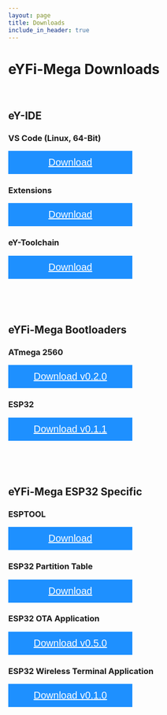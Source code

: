 ```yaml
---
layout: page
title: Downloads
include_in_header: true
---
```


<head>
<meta name="viewport" content="width=device-width, initial-scale=1">
<!-- Add icon library -->
<link rel="stylesheet" href="https://cdnjs.cloudflare.com/ajax/libs/font-awesome/4.7.0/css/font-awesome.min.css">
<style>
.btn {
  background-color: DodgerBlue;
  border: none;
  color: white;
  padding: 12px 30px;
  cursor: pointer;
  font-size: 20px;
  width: 50%;
}

/* Darker background on mouse-over */
.btn:hover {
  background-color: RoyalBlue;
}
</style>
</head>

<!-- <button class="btn"><i class="fa fa-download"></i> <a href="https://www.google.com" target="_self" style="color: #ffffff">Download</a></button> -->

# eYFi-Mega Downloads

<!--  <ol type="1">
  <li><a href="#ey-ide" target="_self">eY-IDE (VS Code Based)</a></li>
  <li><a href="#esp32-boot" target="_self">eYFi-Mega ESP32 OTA Bootloader</a></li>
  <li><a href="#atmega2560-boot" target="_self">eYFi-Mega ATMega2560 OTA Bootloader</a></li>
  <li><a href="#ota-app" target="_self">ESP32 Local OTA Update App</a></li>
  <li><a href="#wireless-tx-app" target="_self">ESP32 Wireless AVR Serial Terminal App</a></li>
  <li><a href="#rr-apps" target="_self">eYRC 2019-20: Rapid Rescuer Downloads</a></li>
</ol>  -->


<p><br></p>

## eY-IDE

### VS Code (Linux, 64-Bit) 
<button class="btn"><i class="fa fa-download"></i> <a href="https://github.com/eyantra/eyfi-mega-esp32-bootloader-releases/raw/master/esp32-bootloader.bin" target="_self" style="color: #ffffff">Download</a></button>

### Extensions
<button class="btn"><i class="fa fa-download"></i> <a href="https://github.com/eyantra/eyfi-mega-esp32-bootloader-releases/raw/master/esp32-bootloader.bin" target="_self" style="color: #ffffff">Download</a></button>

### eY-Toolchain
<button class="btn"><i class="fa fa-download"></i> <a href="https://github.com/eyantra/eyfi-mega-esp32-bootloader-releases/raw/master/esp32-bootloader.bin" target="_self" style="color: #ffffff">Download</a></button>


<p><br></p>
<p><br></p>


## eYFi-Mega Bootloaders

### ATmega 2560 
<button class="btn"><i class="fa fa-download"></i> <a href="https://doc-0o-c0-docs.googleusercontent.com/docs/securesc/ha0ro937gcuc7l7deffksulhg5h7mbp1/rv16p2qh771d2ibegk7rmdbj8t7dob91/1576238400000/01066791640500494942/*/1BwXsAaiJYopFkXJDlaIHU_QnjZeEvIsW?e=download" target="_self" style="color: #ffffff">Download v0.2.0</a></button>

### ESP32
<button class="btn"><i class="fa fa-download"></i> <a href="https://doc-14-c0-docs.googleusercontent.com/docs/securesc/ha0ro937gcuc7l7deffksulhg5h7mbp1/ncj4hbqhegcb6dn4p6a85dbt5ca2q6ih/1576238400000/01066791640500494942/*/1n0l21hZjSWZRlSIkBk-AzNNtPZgxo1jG?e=download" target="_self" style="color: #ffffff">Download v0.1.1</a></button>


<p><br></p>
<p><br></p>

## eYFi-Mega ESP32 Specific

### ESPTOOL 
<button class="btn"><i class="fa fa-download"></i> <a href="https://doc-0k-c0-docs.googleusercontent.com/docs/securesc/ha0ro937gcuc7l7deffksulhg5h7mbp1/u4f6fl6v0i24696mai8v6o4h59g1nl2b/1576238400000/01066791640500494942/*/1HievOWMa30PXHzG5EF6rqdZH9ON2crv1?e=download" target="_self" style="color: #ffffff">Download</a></button>

### ESP32 Partition Table
<button class="btn"><i class="fa fa-download"></i> <a href="https://doc-14-c0-docs.googleusercontent.com/docs/securesc/ha0ro937gcuc7l7deffksulhg5h7mbp1/s38i18upgkc2voa0c9unl3db00afvlom/1576238400000/01066791640500494942/*/1nUJRqyuROc3QpN4rqwx2xweBZtUB-yMb?e=download" target="_self" style="color: #ffffff">Download</a></button>

### ESP32 OTA Application
<button class="btn"><i class="fa fa-download"></i> <a href="https://doc-0s-c0-docs.googleusercontent.com/docs/securesc/ha0ro937gcuc7l7deffksulhg5h7mbp1/44jln1pvjcma2f0u3f916ahu6msvp6a1/1576238400000/01066791640500494942/*/14fA75KTJituPKkoxxEF1JLmdRNEN6SPe?e=download" target="_self" style="color: #ffffff">Download v0.5.0</a></button>

### ESP32 Wireless Terminal Application
<button class="btn"><i class="fa fa-download"></i> <a href="https://doc-10-c0-docs.googleusercontent.com/docs/securesc/ha0ro937gcuc7l7deffksulhg5h7mbp1/es6d2e6dtvtv1gdaos6t9uvhs6uef2q1/1576238400000/01066791640500494942/*/1Wzmp8Vp14wcltIns1vCOlfKtTuPIYSQe?e=download" target="_self" style="color: #ffffff">Download v0.1.0</a></button>

<p><br></p>
<p><br></p>


<br>